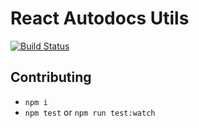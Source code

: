 # React Autodocs Utils

[![Build Status](https://travis-ci.org/wix/react-autodocs-utils.svg?branch=master)](https://travis-ci.org/wix/react-autodocs-utils)

## Contributing

* `npm i`
* `npm test` or `npm run test:watch`
